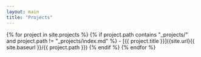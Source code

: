 ```yaml
---
layout: main
title: "Projects"
---
```


{% for project in site.projects %}
  {% if project.path contains "_projects/" and project.path != "_projects/index.md" %}
    - [{{ project.title }}]({site.url}{{ site.baseurl }}/{{ project.path }})
  {% endif %}
{% endfor %}
